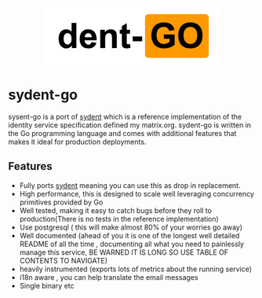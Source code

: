 <p align="center">
  <img src="logo.png"/>
</p>

 # sydent-go

sysent-go is a port of [sydent]() which is a reference implementation of the identity service specification defined my matrix.org. sydent-go is written in the Go programming language and comes with additional features that makes it ideal for production deployments.

## Features

- Fully ports [sydent]() meaning you can use this as drop in replacement.
- High performance, this is designed to scale well leveraging concurrency primitives provided by Go
- Well tested, making it easy to catch bugs before they roll to production(There is no tests in the reference implementation)
- Use postgresql ( this will make almost 80% of your worries go away)
- Well documented (ahead of you it is one of the longest well detailed README of all the time , documenting  all what you need to painlessly manage this service, BE WARNED IT IS LONG SO USE TABLE OF CONTENTS TO NAVIGATE)
- heavily instrumented (exports lots of metrics about the running service)
- i18n aware , you can help translate the email messages
- Single binary etc
